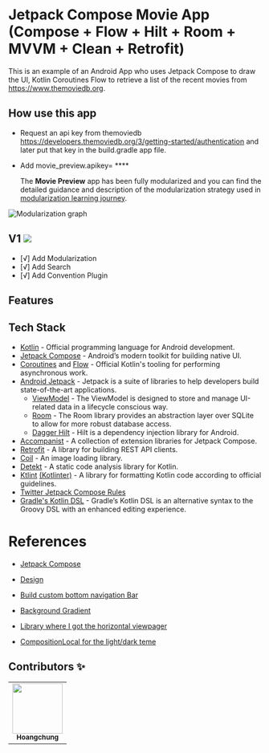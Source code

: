 # Jetpack Compose Movie App (Compose + Flow + Hilt + Room + MVVM + Clean + Retrofit)


This is an example of an Android App who uses Jetpack Compose to draw the UI, Kotlin Coroutines Flow to retrieve a list of the recent movies from https://www.themoviedb.org.

## How use this app
- Request an api key from themoviedb https://developers.themoviedb.org/3/getting-started/authentication and later put that key in the build.gradle app file.
- Add movie_preview.apikey= ****

  The **Movie Preview** app has been fully modularized and you can find the detailed guidance and
  description of the modularization strategy used in
  [modularization learning journey](docs/ModularizationLearningJourney.md).

![Modularization graph](docs/images/modularization-graph.png)
## V1 ![](https://geps.dev/progress/100)
- [√] Add Modularization
- [√] Add Search
- [√] Add Convention Plugin

## Features

## Tech Stack

- [Kotlin](https://kotlinlang.org/) - Official programming language for Android development.
- [Jetpack Compose](https://developer.android.com/jetpack/compose) - Android’s modern toolkit for building native UI.
- [Coroutines](https://kotlinlang.org/docs/reference/coroutines-overview.html) and [Flow](https://kotlinlang.org/docs/reference/coroutines/flow.html#asynchronous-flow) - Official Kotlin's tooling for performing asynchronous work.
- [Android Jetpack](https://developer.android.com/jetpack) - Jetpack is a suite of libraries to help developers build state-of-the-art applications.
    - [ViewModel](https://developer.android.com/topic/libraries/architecture/viewmodel) - The ViewModel is designed to store and manage UI-related data in a lifecycle conscious way.
    - [Room](https://developer.android.com/topic/libraries/architecture/room) - The Room library provides an abstraction layer over SQLite to allow for more robust database access.
    - [Dagger Hilt](https://developer.android.com/training/dependency-injection/hilt-android) - Hilt is a dependency injection library for Android.
- [Accompanist](https://github.com/google/accompanist) - A collection of extension libraries for Jetpack Compose.
- [Retrofit](https://github.com/square/retrofit) - A library for building REST API clients.
- [Coil](https://github.com/coil-kt/coil) - An image loading library.
- [Detekt](https://github.com/detekt/detekt) - A static code analysis library for Kotlin.
- [Ktlint](https://github.com/pinterest/ktlint) [(Kotlinter)](https://github.com/jeremymailen/kotlinter-gradle) - A library for formatting Kotlin code according to official guidelines.
- [Twitter Jetpack Compose Rules](https://twitter.github.io/compose-rules/)
- [Gradle's Kotlin DSL](https://docs.gradle.org/current/userguide/kotlin_dsl.html) - Gradle’s Kotlin DSL is an alternative syntax to the Groovy DSL with an enhanced editing experience.

# References

- [Jetpack Compose](https://developer.android.com/jetpack/compose)

- [Design](https://dribbble.com/shots/18839708-Movie-Tickets-Mobile-App)

- [Build custom bottom navigation Bar](https://www.boltuix.com/2022/08/custom-bottom-navigation-bar.html)

- [Background Gradient](https://semicolonspace.com/android-jetpack-compose-gradient/)

- [Library where I got the horizontal viewpager](https://github.com/google/accompanist)

- [CompositionLocal for the light/dark teme](https://developer.android.com/jetpack/compose/compositionlocal)


## Contributors ✨

<!-- ALL-CONTRIBUTORS-LIST:START - Do not remove or modify this section -->
<!-- prettier-ignore-start -->
<!-- markdownlint-disable -->
<table>
  <tr>
    <td align="center"><a href="https://github.com/hoangchungk53qx1"><img src="https://www.facebook.com/photo/?fbid=1805642676470380&set=a.110764749291523" width="100px;" alt=""/><br /><sub><b>Hoangchung</b></sub></a><br /></td>
  </tr>
</table>
